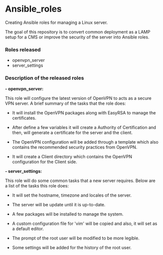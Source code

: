 # Ansible_roles

Creating Ansible roles for managing a Linux server.

The goal of this repository is to convert common deployment as a LAMP setup for a CMS or improve the security of the server into Ansible roles.

### **Roles released**

- openvpn_server
- server_settings


### **Description of the released roles**

**- openvpn_server:**

This role will configure the latest version of OpenVPN to acts as a secure VPN server. A brief summary of the tasks that the role does:

* It will install the OpenVPN packages along with EasyRSA to manage the certificates.

* After define a few variables it will create a Authority of Certification and then, will generate a certificate for the server and the client.

* The OpenVPN configuration will be added through a template which also contains the recommended security practices from OpenVPN.

* It will create a Client directory which contains the OpenVPN configuration for the Client side.

**- server_settings:**

This role will do some common tasks that a new server requires. Below are a list of the tasks this role does:

* It will set the hostname, timezone and locales of the server.

* The server will be update until it is up-to-date.

* A few packages will be installed to manage the system.

* A custom configuration file for 'vim' will be copied and also, it will set as a default editor.

* The prompt of the root user will be modified to be more legible.

* Some settings will be added for the history of the root user.

